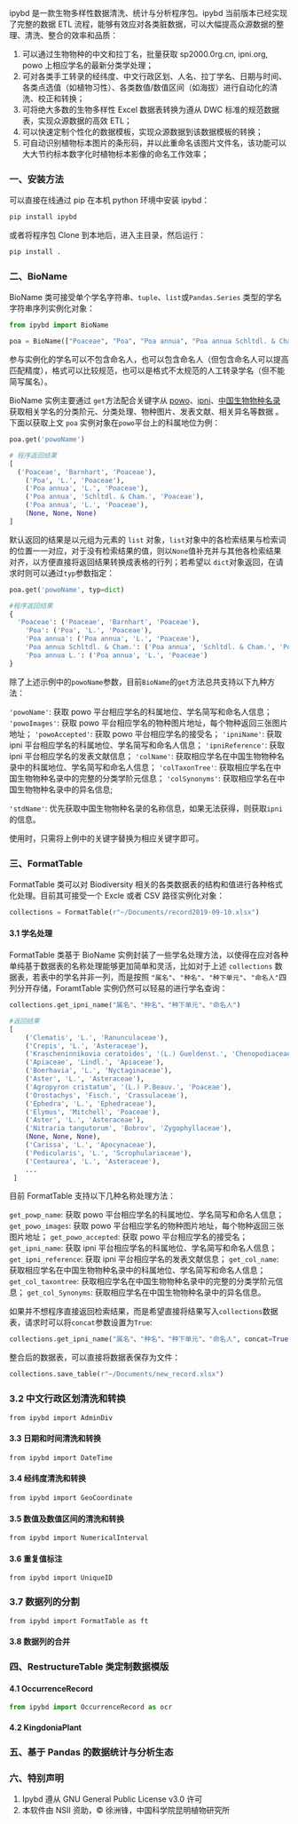 
ipybd 是一款生物多样性数据清洗、统计与分析程序包。ipybd 当前版本已经实现了完整的数据 ETL 流程，能够有效应对各类脏数据，可以大幅提高众源数据的整理、清洗、整合的效率和品质：

1. 可以通过生物物种的中文和拉丁名，批量获取 sp2000.0rg.cn, ipni.org, powo 上相应学名的最新分类学处理；
2. 可对各类手工转录的经纬度、中文行政区划、人名、拉丁学名、日期与时间、各类点选值（如植物习性）、各类数值/数值区间（如海拔）进行自动化的清洗、校正和转换；
3. 可将绝大多数的生物多样性 Excel 数据表转换为遵从 DWC 标准的规范数据表，实现众源数据的高效 ETL；
4. 可以快速定制个性化的数据模板，实现众源数据到该数据模板的转换；
5. 可自动识别植物标本图片的条形码，并以此重命名该图片文件名，该功能可以大大节约标本数字化时植物标本影像的命名工作效率；

### 一、安装方法

可以直接在线通过 pip 在本机 python 环境中安装 ipybd：

```python
pip install ipybd
```
或者将程序包 Clone 到本地后，进入主目录，然后运行：

```python
pip install .
```



### 二、BioName

BioName 类可接受单个学名字符串、`tuple`、`list`或`Pandas.Series` 类型的学名字符串序列实例化对象：

```python
from ipybd import BioName

poa = BioName(["Poaceae", "Poa", "Poa annua", "Poa annua Schltdl. & Cham.", "Poa annua L.", None])
```
参与实例化的学名可以不包含命名人，也可以包含命名人（但包含命名人可以提高匹配精度），格式可以比较规范，也可以是格式不太规范的人工转录学名（但不能简写属名）。

BioName 实例主要通过 `get`方法配合关键字从 [powo](http://www.plantsoftheworldonline.org/)、[ipni](www.ipni.org)、[中国生物物种名录](www.sp2000.org.cn) 获取相关学名的分类阶元、分类处理、物种图片、发表文献、相关异名等数据 。下面以获取上文 `poa` 实例对象在`powo`平台上的科属地位为例：

```python
poa.get('powoName')

# 程序返回结果
[
  ('Poaceae', 'Barnhart', 'Poaceae'),
 	('Poa', 'L.', 'Poaceae'),
 	('Poa annua', 'L.', 'Poaceae'),
 	('Poa annua', 'Schltdl. & Cham.', 'Poaceae'),
 	('Poa annua', 'L.', 'Poaceae'),
 	(None, None, None)
]

```
默认返回的结果是以元组为元素的 `list` 对象，`list`对象中的各检索结果与检索词的位置一一对应，对于没有检索结果的值，则以`None`值补充并与其他各检索结果对齐，以方便直接将返回结果转换成表格的行列；若希望以 `dict`对象返回，在请求时则可以通过`typ`参数指定：

```python
poa.get('powoName', typ=dict)  

#程序返回结果
{
  'Poaceae': ('Poaceae', 'Barnhart', 'Poaceae'),
 	'Poa': ('Poa', 'L.', 'Poaceae'),
 	'Poa annua': ('Poa annua', 'L.', 'Poaceae'),
 	'Poa annua Schltdl. & Cham.': ('Poa annua', 'Schltdl. & Cham.', 'Poaceae'),
 	'Poa annua L.': ('Poa annua', 'L.', 'Poaceae')
}
```

除了上述示例中的`powoName`参数，目前`BioName`的`get`方法总共支持以下九种方法：

`'powoName'`: 获取 powo 平台相应学名的科属地位、学名简写和命名人信息；
`'powoImages'`: 获取 powo 平台相应学名的物种图片地址，每个物种返回三张图片地址；
`'powoAccepted'`: 获取 powo 平台相应学名的接受名；
`'ipniName'`: 获取 ipni 平台相应学名的科属地位、学名简写和命名人信息；
`'ipniReference'`: 获取 ipni 平台相应学名的发表文献信息；
`'colName'`: 获取相应学名在中国生物物种名录中的科属地位、学名简写和命名人信息；
`'colTaxonTree'`: 获取相应学名在中国生物物种名录中的完整的分类学阶元信息；
`'colSynonyms'`: 获取相应学名在中国生物物种名录中的异名信息;

`'stdName'`: 优先获取中国生物物种名录的名称信息，如果无法获得，则获取`ipni`的信息。 

使用时，只需将上例中的关键字替换为相应关键字即可。

### 三、FormatTable

FormatTable 类可以对 Biodiversity 相关的各类数据表的结构和值进行各种格式化处理。目前其可接受一个 Excle 或者 CSV 路径实例化对象：

```python
collections = FormatTable(r"~/Documents/record2019-09-10.xlsx") 
```

#### 3.1 学名处理

FormatTable 类基于 BioName 实例封装了一些学名处理方法，以使得在应对各种单纯基于数据表的名称处理能够更加简单和灵活，比如对于上述 `collections` 数据表，若表中的学名并非一列，而是按照 `"属名"`、`"种名"`、`"种下单元"`、`"命名人"`四列分开存储，ForamtTable 实例仍然可以轻易的进行学名查询：

```python
collections.get_ipni_name("属名"、"种名"、"种下单元"、"命名人")

#返回结果
[
	('Clematis', 'L.', 'Ranunculaceae'),
 	('Crepis', 'L.', 'Asteraceae'),
 	('Krascheninnikovia ceratoides', '(L.) Gueldenst.', 'Chenopodiaceae'),
	('Apiaceae', 'Lindl.', 'Apiaceae'),
 	('Boerhavia', 'L.', 'Nyctaginaceae'),
 	('Aster', 'L.', 'Asteraceae'),
 	('Agropyron cristatum', '(L.) P.Beauv.', 'Poaceae'),
 	('Orostachys', 'Fisch.', 'Crassulaceae'),
 	('Ephedra', 'L.', 'Ephedraceae'),
 	('Elymus', 'Mitchell', 'Poaceae'),
 	('Aster', 'L.', 'Asteraceae'),
 	('Nitraria tangutorum', 'Bobrov', 'Zygophyllaceae'),
 	(None, None, None),
 	('Carissa', 'L.', 'Apocynaceae'),
 	('Pedicularis', 'L.', 'Scrophulariaceae'),
 	('Centaurea', 'L.', 'Asteraceae'),
 	...
 ]
```

目前 FormatTable 支持以下几种名称处理方法：

`get_powp_name`: 获取 powo 平台相应学名的科属地位、学名简写和命名人信息；
`get_powo_images`: 获取 powo 平台相应学名的物种图片地址，每个物种返回三张图片地址；
`get_powo_accepted`: 获取 powo 平台相应学名的接受名；
`get_ipni_name`: 获取 ipni 平台相应学名的科属地位、学名简写和命名人信息；
`get_ipni_reference`: 获取 ipni 平台相应学名的发表文献信息；
`get_col_name`: 获取相应学名在中国生物物种名录中的科属地位、学名简写和命名人信息；
`get_col_taxontree`: 获取相应学名在中国生物物种名录中的完整的分类学阶元信息；
`get_col_Synonyms`: 获取相应学名在中国生物物种名录中的异名信息。

如果并不想程序直接返回检索结果，而是希望直接将结果写入`collections`数据表，请求时可以将`concat`参数设置为`True`:

```python
collections.get_ipni_name("属名"、"种名"、"种下单元"、"命名人", concat=True)

```

整合后的数据表，可以直接将数据表保存为文件：

```python
collections.save_table(r"~/Documents/new_record.xlsx")
```

### 3.2 中文行政区划清洗和转换

```
from ipybd import AdminDiv
```
#### 3.3 日期和时间清洗和转换

```
from ipybd import DateTime
```
#### 3.4 经纬度清洗和转换

```
from ipybd import GeoCoordinate
```
#### 3.5 数值及数值区间的清洗和转换

```
from ipybd import NumericalInterval
```
#### 3.6 重复值标注

```
from ipybd import UniqueID
```
### 3.7 数据列的分割

```
from ipybd import FormatTable as ft
```

#### 3.8 数据列的合并



### 四、RestructureTable 类定制数据模版

#### 4.1 OccurrenceRecord

```python
from ipybd import OccurrenceRecord as ocr
```

#### 4.2 KingdoniaPlant

### 五、基于 Pandas 的数据统计与分析生态

### 六、特别声明

1. Ipybd 遵从 GNU General Public License v3.0 许可    
2. 本软件由 NSII 资助，© 徐洲锋，中国科学院昆明植物研究所

